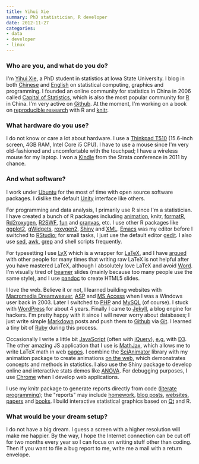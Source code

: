```yaml
---
title: Yihui Xie
summary: PhD statistician, R developer
date: 2012-11-27
categories:
- data
- developer
- linux
---
```


### Who are you, and what do you do?

I'm [Yihui Xie](http://yihui.name/ "Yihui's website."), a PhD student in statistics at Iowa State University. I blog in both [Chinese](http://yihui.name/cn/ "Yihui's posts in Chinese.") and [English](http://yihui.name/en/ "Yihui's posts in English.") on statistical computing, graphics and programming. I founded an online community for statistics in China in 2006 called [Capital of Statistics](http://cos.name/ "The CoS website."), which is also the most popular community for [R][] in China. I'm very active on [Github](https://github.com/yihui/ "Yihui's Github account."). At the moment, I'm working on a book on [reproducible research](http://en.wikipedia.org/wiki/Reproducibility#Reproducible_research "The Wikipedia entry for reproducible research.") with R and [knitr][].

### What hardware do you use?

I do not know or care a lot about hardware. I use a [Thinkpad T510][thinkpad-t510] (15.6-inch screen, 4GB RAM, Intel Core i5 CPU). I have to use a mouse since I'm very old-fashioned and uncomfortable with the touchpad; I have a wireless mouse for my laptop. I won a [Kindle][] from the Strata conference in 2011 by chance.

### And what software?

I work under [Ubuntu][] for the most of time with open source software packages. I dislike the default [Unity][unity.2] interface like others.

For programming and data analysis, I primarily use R since I'm a statistician. I have created a bunch of R packages including [animation][], knitr, [formatR][], [Rd2roxygen][], [R2SWF][], [fun][] and [cranvas][], etc. I use other R packages like [ggplot2][], [gWidgets](), [roxygen2][], [Shiny][] and [XML][]. [Emacs][] was my editor before I switched to [RStudio][]; for small tasks, I just use the default editor [gedit][]. I also use [sed][], [awk][], [grep][] and shell scripts frequently.

For typesetting I use [LyX][] which is a wrapper for [LaTeX][], and I have [argued](http://yihui.name/en/2012/10/lyx-vs-latex/ "Yihui's post on Lynx vs. LaTeX.") with other people for many times that writing raw LaTeX is not helpful after you have mastered LaTeX, although I absolutely love LaTeX and avoid [Word][]. I'm visually tired of [beamer][] slides (mainly because too many people use the same style), and I use [pandoc][] to create HTML5 slides.

I love the web. Believe it or not, I learned building websites with [Macromedia Dreamweaver][dreamweaver], [ASP][] and [MS Access][access] when I was a Windows user back in 2003. Later I switched to [PHP][] and [MySQL][] (of course). I stuck with [WordPress][] for about 4 years. Finally I came to [Jekyll][], a blog engine for hackers. I'm pretty happy with it since I will never worry about databases; I just write simple [Markdown][] posts and push them to [Github][] via [Git][]. I learned a tiny bit of [Ruby][] during this process.

Occasionally I write a little bit [JavaScript][] (often with [jQuery][]), [e.g.](http://vis.supstat.com/2012/11/contour-plots-with-d3-and-r "Yihui's example of using D3 with R.") with [D3][d3.js]. The other amazing JS application that I use is [MathJax][], which allows me to write LaTeX math in web [pages](http://vis.supstat.com/2012/11/brownian-motion-with-r/ "Yihui's post on animating Brownian Motion using R and MathJax."). I combine the [SciAnimator][] library with my animation package to create animations [on the web](http://vis.supstat.com/categories.html#Animation-ref "Yihui's animation examples."), which demonstrates concepts and methods in statistics. I also use the Shiny package to develop online and interactive stats demos like [ANOVA](http://glimmer.rstudio.com/yihui/06-anova/ "An interactive analysis of variance demo."). For debugging purposes, I use [Chrome][] when I develop web applications.

I use my knitr package to generate reports directly from code ([literate programming](http://en.wikipedia.org/wiki/Literate_programming "The Wikipedia entry for literate programming.")); the "reports" may include [homework](https://github.com/yihui/stat579/downloads "Yihui's homework."), [blog posts](http://yihui.name/cn/2012/04/break-points-in-regression/ "Yihui's post on break points in regression (Chinese)."), [websites](http://vis.supstat.com/ "Yihui's stats graphics site."), [papers](https://github.com/downloads/yihui/yihui.github.com/JSS-animation-2012-Yihui-Xie.pdf "Yihui's paper on his R animation package (PDF).") and [books](https://github.com/yihui/knitr-book "Yihui's book on dynamic report generation with R."). I build interactive statistical graphics based on [Qt][] and R.

### What would be your dream setup?

I do not have a big dream. I guess a screen with a higher resolution will make me happier. By the way, I hope the Internet connection can be cut off for two months every year so I can focus on writing stuff other than coding. Then if you want to file a bug report to me, write me a mail with a return envelope.

[access]: https://products.office.com/en-us/access "A database management system."
[animation]: https://yihui.name/animation/ "An animation package for R."
[asp]: https://en.wikipedia.org/wiki/Active_Server_Pages "A server-side scripting language."
[awk]: https://en.wikipedia.org/wiki/AWK "Data formatting language/software."
[beamer]: https://bitbucket.org/rivanvx/beamer/wiki/Home "A LaTeX class for creating presentations."
[chrome]: https://www.google.com/intl/en/chrome/browser/ "A WebKit-based browser, where each tab runs in its own thread."
[cranvas]: http://cranvas.org/ "A Qt interface for R."
[d3.js]: https://d3js.org/ "A Javascript framework for manipulating data."
[dreamweaver]: https://www.adobe.com/products/dreamweaver.html "A WYSIWYG editor."
[emacs]: http://www.gnu.org/software/emacs/ "A free open-source text editor."
[formatr]: https://yihui.name/formatR/ "A tool for formatting R code."
[fun]: http://cran.r-project.org/web/packages/fun/ "A collection of fun R games."
[gedit]: https://wiki.gnome.org/Apps/Gedit "A text editor for GNOME."
[ggplot2]: http://ggplot2.org/ "A plotting system for the R language."
[git]: https://git-scm.com/ "A version control system."
[github]: https://github.com/ "A Git code repository service."
[grep]: http://www.gnu.org/software/grep/ "A command-line tool for pattern matching in files."
[javascript]: https://en.wikipedia.org/wiki/JavaScript "An interpreted scripting language."
[jekyll]: https://jekyllrb.com/ "A static site generator."
[jquery]: https://jquery.com/ "A Javascript framework."
[kindle]: https://www.amazon.com/Kindle-Ereader-ebook-reader/dp/B007HCCNJU "A digital book reader."
[knitr]: https://github.com/yihui/knitr "A dynamic report generation tool for R."
[latex]: https://www.latex-project.org/ "Typesetting software."
[lyx]: https://en.wikipedia.org/wiki/LyX "A TeX/LaTeX GUI."
[markdown]: https://daringfireball.net/projects/markdown/ "An email-like format for marking up text."
[mathjax]: https://www.mathjax.org/ "A Javascript framework for displaying LaTeX/MathML."
[mysql]: https://www.mysql.com/ "A relational database server."
[pandoc]: https://pandoc.org/ "A Markdown document converter."
[php]: https://php.net/ "An interpreted scripting language."
[qt]: https://www.qt.io/developers/ "A cross-platform UI framework."
[r2swf]: http://cran.r-project.org/web/packages/R2SWF/ "A tool for converting R graphics into Flash."
[r]: http://www.r-project.org/ "Software for statistical computing and graphics."
[rd2roxygen]: https://yihui.name/Rd2roxygen/ "A tool for converting Rd to roxygen docs."
[roxygen2]: http://cran.r-project.org/web/packages/roxygen2/ "An R documentation system."
[rstudio]: https://www.rstudio.com/ "An IDE for the R language."
[ruby]: https://www.ruby-lang.org/en/ "An interpreted scripting language."
[scianimator]: https://github.com/brentertz/scianimator/ "A jQuery plugin for animating images."
[sed]: http://www.gnu.org/software/sed/ "Text filtering software."
[shiny]: http://shiny.rstudio.com/ "An framework for building web apps out of R analyses."
[thinkpad-t510]: http://www.thinkwiki.org/wiki/Category:T510 "A 15.6 inch PC laptop."
[ubuntu]: https://www.ubuntu.com/ "A Unix distribution."
[unity.2]: http://unity.ubuntu.com/projects/unity/ "A desktop and notebook environment."
[word]: https://products.office.com/en-us/word "A document editor."
[wordpress]: https://wordpress.com/ "Weblog publishing software."
[xml]: http://cran.r-project.org/web/packages/XML/ "An R package for working with XML."
